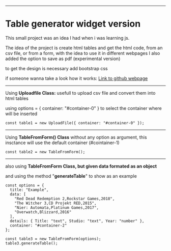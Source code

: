 
---


# Table generator widget version

This small project was an idea I had when i was learning js.

The idea of the project is create html tables and get the html code, from an csv file, or from a form, with the idea to use it in different webpages
I also added the option to save as pdf (experimental version)

to get the design is necessary add bootstrap css


if someone wanna take a look how it works: [Link to github webpage](https://vdiazroa.github.io/table-generator/)


---
Using **Uploadfile Class:**
usefull to upload csv file and convert them into html tables

using options = { container: "#container-0" } to select the container where will be inserted
```
const table1 = new UploadFile({ container: "#container-0" });
```

---
Using **TableFromForm() Class** without any option as argument, this insctance will use the default container (#cointainer-1)

```
const table2 = new TableFromForm();
```


---

also using **TableFromForm Class, but given data formated as an object**

and using the method "**generateTable**" to show as an example


```
const options = {
  title: "Example",
  data: [
    "Red Dead Redemption 2,Rockstar Games,2018",
    "The Witcher 3,CD Projekt RED,2015",
    "Nier: Automata,Platinum Games,2017",
    "Overwatch,Blizzard,2016"
  ],
  details: { Title: "text", Studio: "text", Year: "number" },
  container: "#container-2"
};

const table3 = new TableFromForm(options);
table3.generateTable();

```
